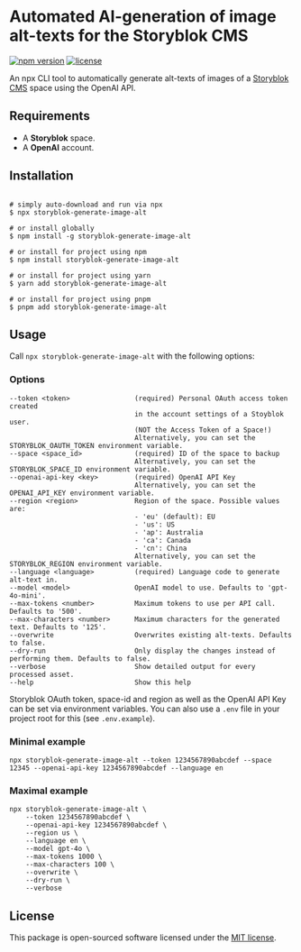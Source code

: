 # Automated AI-generation of image alt-texts for the Storyblok CMS

[![npm version](https://img.shields.io/npm/v/storyblok-generate-image-alt.svg)](https://www.npmjs.com/package/storyblok-generate-image-alt)
[![license](https://img.shields.io/github/license/webflorist/storyblok-generate-image-alt)](https://github.com/webflorist/storyblok-generate-image-alt/blob/main/LICENSE)

An npx CLI tool to automatically generate alt-texts of images of a [Storyblok CMS](https://www.storyblok.com) space using the OpenAI API.

## Requirements

- A **Storyblok** space.
- A **OpenAI** account.

## Installation

```shell

# simply auto-download and run via npx
$ npx storyblok-generate-image-alt

# or install globally
$ npm install -g storyblok-generate-image-alt

# or install for project using npm
$ npm install storyblok-generate-image-alt

# or install for project using yarn
$ yarn add storyblok-generate-image-alt

# or install for project using pnpm
$ pnpm add storyblok-generate-image-alt
```

## Usage

Call `npx storyblok-generate-image-alt` with the following options:

### Options

```text
--token <token>                (required) Personal OAuth access token created
                               in the account settings of a Stoyblok user.
                               (NOT the Access Token of a Space!)
                               Alternatively, you can set the STORYBLOK_OAUTH_TOKEN environment variable.
--space <space_id>             (required) ID of the space to backup
                               Alternatively, you can set the STORYBLOK_SPACE_ID environment variable.
--openai-api-key <key>         (required) OpenAI API Key
                               Alternatively, you can set the OPENAI_API_KEY environment variable.
--region <region>              Region of the space. Possible values are:
                               - 'eu' (default): EU
                               - 'us': US
                               - 'ap': Australia
                               - 'ca': Canada
                               - 'cn': China
                               Alternatively, you can set the STORYBLOK_REGION environment variable.
--language <language>          (required) Language code to generate alt-text in.
--model <model>                OpenAI model to use. Defaults to 'gpt-4o-mini'.
--max-tokens <number>          Maximum tokens to use per API call. Defaults to '500'.
--max-characters <number>      Maximum characters for the generated text. Defaults to '125'.
--overwrite                    Overwrites existing alt-texts. Defaults to false.
--dry-run                      Only display the changes instead of performing them. Defaults to false.
--verbose                      Show detailed output for every processed asset.
--help                         Show this help
```

Storyblok OAuth token, space-id and region as well as the OpenAI API Key can be set via environment variables. You can also use a `.env` file in your project root for this (see `.env.example`).

### Minimal example

```shell
npx storyblok-generate-image-alt --token 1234567890abcdef --space 12345 --openai-api-key 1234567890abcdef --language en
```

### Maximal example

```shell
npx storyblok-generate-image-alt \
    --token 1234567890abcdef \
    --openai-api-key 1234567890abcdef \
    --region us \
    --language en \
    --model gpt-4o \
    --max-tokens 1000 \
    --max-characters 100 \
    --overwrite \
    --dry-run \
    --verbose
```

## License

This package is open-sourced software licensed under the [MIT license](https://github.com/webflorist/storyblok-generate-image-alt/blob/main/LICENSE).
